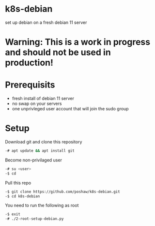 k8s-debian
============
set up debian on a fresh debian 11 server

# Warning: This is a work in progress and should not be used in production!

# Prerequisits
* fresh install of debian 11 server
* no swap on your servers
* one unprivleged user account that will join the sudo group

# Setup
Download git and clone this repository
```bash
-# apt update && apt install git
```

Become non-privilaged user
```bash
-# su <user>
-$ cd
```

Pull this repo
```bash
-$ git clone https://github.com/poshaw/k8s-debian.git
-$ cd k8s-debian
```

You need to run the following as root
```bash
-$ exit
-# ./2-root-setup-debian.py
```
